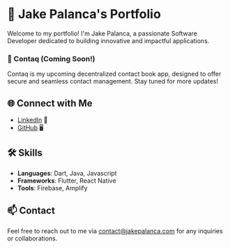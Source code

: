 # 🎨 Jake Palanca's Portfolio

Welcome to my portfolio! I'm Jake Palanca, a passionate Software Developer dedicated to building innovative and impactful applications.

### 🌟 Contaq (Coming Soon!)
Contaq is my upcoming decentralized contact book app, designed to offer secure and seamless contact management. Stay tuned for more updates!

## 🌐 Connect with Me

- [LinkedIn](https://www.linkedin.com/in/jake-palanca-549b462b) 💼
- [GitHub](https://github.com/jakepalanca) 🖥️

## 🛠️ Skills

- **Languages**: Dart, Java, Javascript
- **Frameworks**: Flutter, React Native
- **Tools**: Firebase, Amplify

## 📫 Contact
Feel free to reach out to me via [contact@jakepalanca.com](mailto:contact@jakepalanca.com) for any inquiries or collaborations.